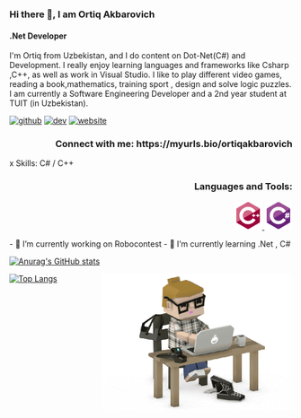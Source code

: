### Hi there 👋, I am Ortiq Akbarovich
#### .Net Developer
I'm Ortiq from Uzbekistan, and I do content on Dot-Net(C#) and Development. I really enjoy learning languages and frameworks like Csharp ,C++, as well as work in Visual Studio. I like to play different video games, reading a book,mathematics, training sport , design and solve logic puzzles. I am currently a Software Engineering Developer and a 2nd year student at TUIT (in Uzbekistan). 

[<img src='https://cdn.jsdelivr.net/npm/simple-icons@3.0.1/icons/github.svg' alt='github' height='40'>](https://github.com/https://github.com/TeamLider9141)  [<img src='https://cdn.jsdelivr.net/npm/simple-icons@3.0.1/icons/dev-dot-to.svg' alt='dev' height='40'>](https://dev.to/https://dev.to/teamlider9141)  [<img src='https://cdn.jsdelivr.net/npm/simple-icons@3.0.1/icons/icloud.svg' alt='website' height='40'>](https://myurls.bio/ortiqakbarovich)  
<h3 align="right">Connect with me:  https://myurls.bio/ortiqakbarovich</h3>
<p align="right">
</p>x
Skills: C# / C++ 
<h3 align="right">Languages and Tools:</h3>
<p align="right"> <a href="https://www.w3schools.com/cpp/" target="_blank" rel="noreferrer"> <img src="https://raw.githubusercontent.com/devicons/devicon/master/icons/cplusplus/cplusplus-original.svg" alt="cplusplus" width="50" height="50"/> </a> <a href="https://www.w3schools.com/cs/" target="_blank" rel="noreferrer"> <img src="https://raw.githubusercontent.com/devicons/devicon/master/icons/csharp/csharp-original.svg" alt="csharp" width="50" height="50"/> </a> </p>
- 🔭 I’m currently working on Robocontest 
- 🌱 I’m currently learning  .Net ,  C# 





[![Anurag's GitHub stats](https://github-readme-stats.vercel.app/api?username=TeamLider9141)](https://github.com/TeamLider9141/github-readme-stats)



<img src="https://github.com/TeamLider9141/TeamLider9141/blob/main/7SvE.gif" align="right"   height="244" width="340">




[![Top Langs](https://github-readme-stats.vercel.app/api/top-langs/?username=TeamLider9141&langs_count=5)](https://github.com/TeamLider9141/github-readme-stats)
